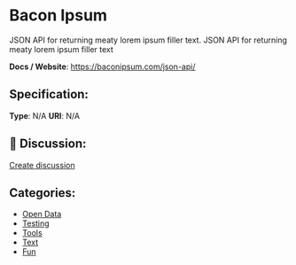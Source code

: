 # Bacon Ipsum


JSON API for returning meaty lorem ipsum filler text. JSON API for returning meaty lorem ipsum filler text

**Docs / Website**: https://baconipsum.com/json-api/

## Specification:
**Type**:  N/A 
**URI**:  N/A 

## 💬 Discussion:
[Create discussion](https://github.com/apis-list/apis-list/discussions/new)

## Categories:
- [Open Data](https://github.com/apis-list/apis-list#open-data)
- [Testing](https://github.com/apis-list/apis-list#testing)
- [Tools](https://github.com/apis-list/apis-list#tools)
- [Text](https://github.com/apis-list/apis-list#text)
- [Fun](https://github.com/apis-list/apis-list#fun)



